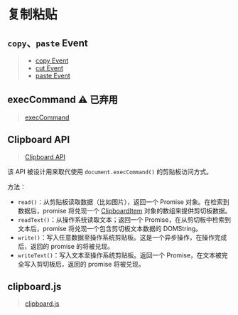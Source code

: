 # 复制粘贴

## `copy`、`paste` Event

> - [copy Event](https://developer.mozilla.org/zh-CN/docs/Web/API/Element/copy_event)
> - [cut Event](https://developer.mozilla.org/zh-CN/docs/Web/API/Element/cut_event)
> - [paste Event](https://developer.mozilla.org/zh-CN/docs/Web/API/Element/paste_event)

## execCommand ⚠️ 已弃用

> [execCommand](https://developer.mozilla.org/zh-CN/docs/Web/API/Document/execCommand)

## Clipboard API

> [Clipboard API](https://developer.mozilla.org/zh-CN/docs/Web/API/Clipboard_API)

该 API 被设计用来取代使用 `document.execCommand()` 的剪贴板访问方式。

方法：

- `read()`：从剪贴板读取数据（比如图片），返回一个 Promise 对象。在检索到数据后，promise 将兑现一个 [ClipboardItem](https://developer.mozilla.org/en-US/docs/Web/API/ClipboardItem) 对象的数组来提供剪切板数据。
- `readText()`：从操作系统读取文本；返回一个 Promise，在从剪切板中检索到文本后，promise 将兑现一个包含剪切板文本数据的 DOMString。
- `write()`：写入任意数据至操作系统剪贴板。这是一个异步操作，在操作完成后，返回的 promise 的将被兑现。
- `writeText()`：写入文本至操作系统剪贴板。返回一个 Promise，在文本被完全写入剪切板后，返回的 promise 将被兑现。

## clipboard.js

> [clipboard.js](https://clipboardjs.com/)
